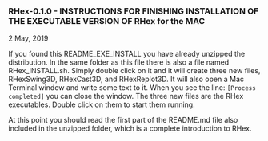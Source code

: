 ### RHex-0.1.0 - INSTRUCTIONS FOR FINISHING INSTALLATION OF THE EXECUTABLE VERSION OF RHex for the MAC

2 May, 2019

If you found this README_EXE_INSTALL you have already unzipped the distribution.  In the same folder as this file there is also a file named RHex_INSTALL.sh.  Simply double click on it and it will create three new files, RHexSwing3D, RHexCast3D, and RHexReplot3D.  It will also open a Mac Terminal window and write some text to it.  When you see the line: `[Process completed]` you can close the window.  The three new files are the RHex executables.  Double click on them to start them running.

At this point you should read the first part of the README.md file also included in the unzipped folder, which is a complete introduction to RHex.

